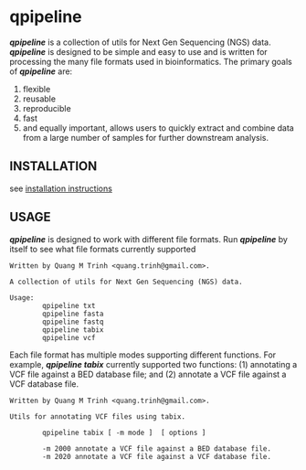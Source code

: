 qpipeline
=========

**_qpipeline_** is a collection of utils for Next Gen Sequencing (NGS) data.  **_qpipeline_** is designed to be simple and easy to use and is written for processing the many file formats used in bioinformatics.  The primary goals of **_qpipeline_** are:  
1. flexible
2. reusable
3. reproducible
4. fast
5. and equally important, allows users to quickly extract and combine data from a large number of samples for further downstream analysis.

## INSTALLATION
see [installation instructions](INSTALLATION.md)
## USAGE
**_qpipeline_** is designed to work with different file formats.  Run **_qpipeline_** by itself to see what file formats currently supported
```
Written by Quang M Trinh <quang.trinh@gmail.com>. 

A collection of utils for Next Gen Sequencing (NGS) data.

Usage:
        qpipeline txt 
        qpipeline fasta
        qpipeline fastq
        qpipeline tabix
        qpipeline vcf 
```

Each file format has multiple modes supporting different functions.  For example, **_qpipeline tabix_** currently supported two functions: (1) annotating a VCF file against a BED database file; and (2) annotate a VCF file against a VCF database file.
```
Written by Quang M Trinh <quang.trinh@gmail.com>. 

Utils for annotating VCF files using tabix.

        qpipeline tabix [ -m mode ]  [ options ]

        -m 2000 annotate a VCF file against a BED database file.
        -m 2020 annotate a VCF file against a VCF database file.
```
